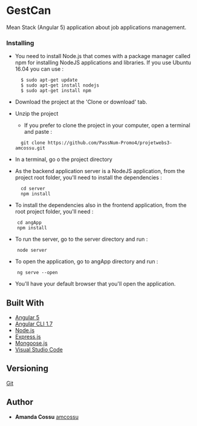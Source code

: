 # GestCan

Mean Stack (Angular 5) application about job applications management.

### Installing

- You need to install Node.js that comes with a package manager called npm for installing NodeJS applications and libraries. If you use Ubuntu 16.04 you can use :

  ```
    $ sudo apt-get update
    $ sudo apt-get install nodejs
    $ sudo apt-get install npm

  ```

- Download the project at the 'Clone or download' tab.

- Unzip the project

  - If you prefer to clone the project in your computer, open a terminal and paste :
  
  ```
    git clone https://github.com/PassNum-Promo4/projetwebs3-amcossu.git
  ```
  
- In a terminal, go o the project directory

- As the backend application server is a NodeJS application, from the project root folder, you'll need to install the dependencies :

  ```
    cd server
    npm install
  ```

- To install the dependencies also in the frontend application, from the root project folder, you'll need :

```
    cd angApp
    npm install
```
- To run the server, go to the server directory and run :

```
    node server
```

- To open the application, go to angApp directory and run :

```
    ng serve --open
```
- You'll have your default browser that you'll open the application.

## Built With

* [Angular 5](https://angular.io/) 
* [Angular CLI 1.7](https://www.npmjs.com/package/@angular/cli) 
* [Node.js](https://nodejs.org/en/) 
* [Express.js](http://expressjs.com/fr/) 
* [Mongoose.js](http://mongoosejs.com/) 
* [Visual Studio Code](https://code.visualstudio.com/) 


## Versioning

[Git](http://github.com/)


## Author

* **Amanda Cossu** [amcossu](https://github.com/amcossu)
